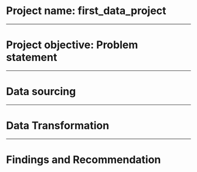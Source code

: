 # Project name: first_data_project

-------------
# Project objective: Problem statement

-----------
# Data sourcing

------------
# Data Transformation

------
# Findings and Recommendation
